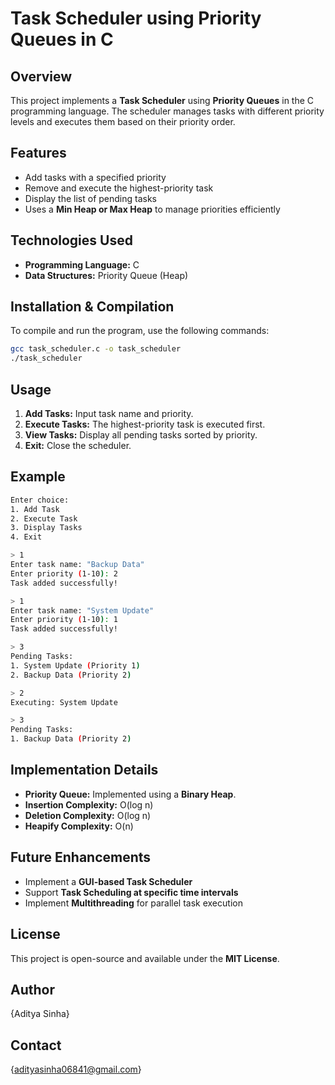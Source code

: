# Task Scheduler using Priority Queues in C

## Overview
This project implements a **Task Scheduler** using **Priority Queues** in the C programming language. The scheduler manages tasks with different priority levels and executes them based on their priority order.

## Features
- Add tasks with a specified priority
- Remove and execute the highest-priority task
- Display the list of pending tasks
- Uses a **Min Heap or Max Heap** to manage priorities efficiently

## Technologies Used
- **Programming Language:** C
- **Data Structures:** Priority Queue (Heap)

## Installation & Compilation
To compile and run the program, use the following commands:

```sh
gcc task_scheduler.c -o task_scheduler
./task_scheduler
```

## Usage
1. **Add Tasks:** Input task name and priority.
2. **Execute Tasks:** The highest-priority task is executed first.
3. **View Tasks:** Display all pending tasks sorted by priority.
4. **Exit:** Close the scheduler.

## Example
```sh
Enter choice:
1. Add Task
2. Execute Task
3. Display Tasks
4. Exit

> 1
Enter task name: "Backup Data"
Enter priority (1-10): 2
Task added successfully!

> 1
Enter task name: "System Update"
Enter priority (1-10): 1
Task added successfully!

> 3
Pending Tasks:
1. System Update (Priority 1)
2. Backup Data (Priority 2)

> 2
Executing: System Update

> 3
Pending Tasks:
1. Backup Data (Priority 2)
```

## Implementation Details
- **Priority Queue:** Implemented using a **Binary Heap**.
- **Insertion Complexity:** O(log n)
- **Deletion Complexity:** O(log n)
- **Heapify Complexity:** O(n)

## Future Enhancements
- Implement a **GUI-based Task Scheduler**
- Support **Task Scheduling at specific time intervals**
- Implement **Multithreading** for parallel task execution

## License
This project is open-source and available under the **MIT License**.

## Author
{Aditya Sinha}

## Contact 
{adityasinha06841@gmail.com}

